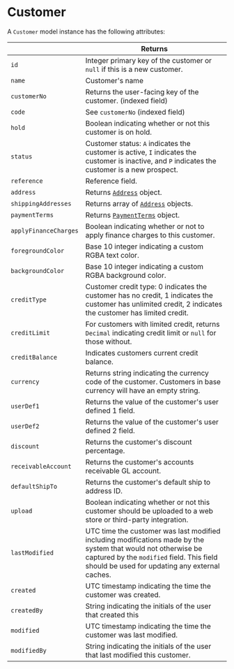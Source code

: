 # Customer

A `Customer` model instance has the following attributes:

|   | Returns |
| --- | --- |
| `id` | Integer primary key of the customer or `null` if this is a new customer. |
| `name` | Customer's name |
| `customerNo` | Returns the user-facing key of the customer. (indexed field) |
| `code` | See `customerNo` (indexed field) |
| `hold` | Boolean indicating whether or not this customer is on hold. |
| `status` | Customer status: `A` indicates the customer is active, `I` indicates the customer is inactive, and `P` indicates the customer is a new prospect. |
| `reference` | Reference field. |
| `address` | Returns [`Address`](address.md) object. |
| `shippingAddresses` | Returns array of [`Address`](address.md) objects. |
| `paymentTerms` | Returns [`PaymentTerms`](payment_terms.md) object. |
| `applyFinanceCharges` | Boolean indicating whether or not to apply finance charges to this customer. |
| `foregroundColor` | Base 10 integer indicating a custom RGBA text color. |
| `backgroundColor` | Base 10 integer indicating a custom RGBA background color. |
| `creditType` | Customer credit type: 0 indicates the customer has no  credit, 1 indicates the customer has unlimited credit, 2 indicates the customer has limited credit. |
| `creditLimit` | For customers with limited credit, returns `Decimal` indicating credit limit or `null` for those without. |
| `creditBalance` | Indicates customers current credit balance. |
| `currency` | Returns string indicating the currency code of the customer. Customers in base currency will have an empty string. |
| `userDef1` | Returns the value of the customer's user defined 1 field. |
| `userDef2` | Returns the value of the customer's user defined 2 field. |
| `discount` | Returns the customer's discount percentage. |
| `receivableAccount` | Returns the customer's accounts receivable GL account. |
| `defaultShipTo` | Returns the customer's default ship to address ID. |
| `upload` | Boolean indicating whether or not this customer should be uploaded to a web store or third-party integration. |
| `lastModified` | UTC time the customer was last modified including modifications made by the system that would not otherwise be captured by the `modified` field. This field should be used for updating any external caches. |
| `created` | UTC timestamp indicating the time the customer was created. |
| `createdBy` | String indicating the initials of the user that created this
| `modified` | UTC timestamp indicating the time the customer was last modified. |
| `modifiedBy` | String indicating the initials of the user that last modified this customer. |
